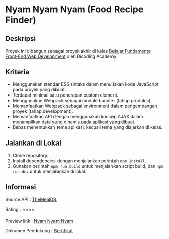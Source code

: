 # Nyam Nyam Nyam (Food Recipe Finder)

## Deskripsi

Proyek ini dibangun sebagai proyek akhir di kelas [Belajar Fundamental Front-End Web Development](https://www.dicoding.com/academies/163) oleh Dicoding Academy.

## Kriteria

- Menggunakan standar ES6 sintaks dalam menuliskan kode JavaScript pada proyek yang dibuat.
- Terdapat minimal satu penerapan custom element.
- Menggunakan Webpack sebagai module bundler (tahap produksi).
- Memanfaatkan Webpack sebagai environment dalam pengembangan proyek (tahap development).
- Memanfaatkan API dengan menggunakan konsep AJAX dalam menampilkan data yang dinamis pada aplikasi yang dibuat.
- Bebas menentukkan tema aplikasi, kecuali tema yang diajarkan di kelas.

## Jalankan di Lokal

1. Clone repository.
2. Install dependencies dengan menjalankan perintah ```npm install```.
3. Gunakan perintah ```npm run build``` untuk menjalankan script build, dan ```npm run dev``` untuk menjalankan di lokal.

## Informasi

Source API : [TheMealDB](https://www.themealdb.com/api.php)

Rating : ⭐⭐⭐⭐

Preview link : [Nyam Nyam Nyam](https://rasyadpras.github.io/nyam-recipeapp/)

Dokumen Pendukung : [Sertifikat](https://www.dicoding.com/certificates/1RXY12201PVM)